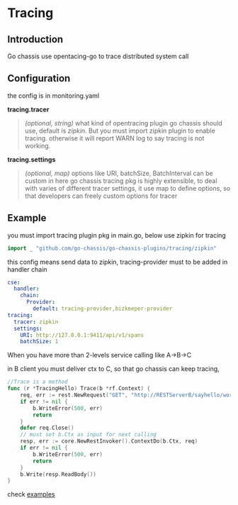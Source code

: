 # Tracing
## Introduction
Go chassis use opentacing-go to trace distributed system call
## Configuration

the config is in monitoring.yaml

**tracing.tracer**

> *(optional, string)*  what kind of opentracing plugin go chassis should use, default is *zipkin*.
But you must import zipkin plugin to enable tracing. otherwise it will report WARN log to say tracing
is not working.

**tracing.settings**

>  *(optional, map)* options like URI, batchSize, BatchInterval can be custom in here
>  go chassis tracing pkg is highly extensible, to deal with varies of different tracer settings, 
it use map to define options, so that developers can freely custom options for tracer


## Example

you must import tracing plugin pkg in main.go, below use zipkin for tracing
```go
import _ "github.com/go-chassis/go-chassis-plugins/tracing/zipkin"
```

this config means send data to zipkin, tracing-provider must to be added in handler chain

```yaml
cse:
  handler:
    chain:
      Provider:
        default: tracing-provider,bizkeeper-provider
tracing:
  tracer: zipkin
  settings:
    URI: http://127.0.0.1:9411/api/v1/spans
    batchSize: 1
```


When you have more than 2-levels service calling like A->B->C

in B client you must deliver ctx to C, so that go chassis can keep tracing,

```go
//Trace is a method
func (r *TracingHello) Trace(b *rf.Context) {
	req, err := rest.NewRequest("GET", "http://RESTServerB/sayhello/world")
	if err != nil {
		b.WriteError(500, err)
		return
	}
	defer req.Close()
    // must set b.Ctx as input for next calling
	resp, err := core.NewRestInvoker().ContextDo(b.Ctx, req)
	if err != nil {
		b.WriteError(500, err)
		return
	}
	b.Write(resp.ReadBody())
}
```

check [examples](https://github.com/go-chassis/go-chassis-examples/tree/master/monitoring)
